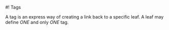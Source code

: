#! Tags

A tag is an express way of creating a link back to a specific leaf.  A leaf may define *ONE* and only *ONE* tag.

